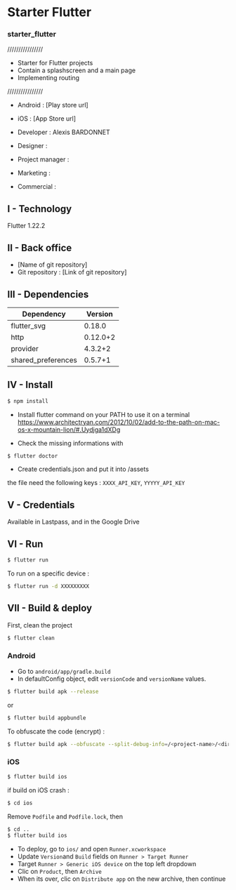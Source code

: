 # Starter Flutter
### starter_flutter

////////////////

- Starter for Flutter projects 
- Contain a splashscreen and a main page
- Implementing routing 

////////////////


- Android : [Play store url]
- iOS : [App Store url]

- Developer : Alexis BARDONNET
- Designer : 
- Project manager : 
- Marketing : 
- Commercial : 


## I - Technology
Flutter 1.22.2

## II - Back office

- [Name of git repository] 
- Git repository : [Link of git repository]


## III - Dependencies

|     Dependency     | Version  |
| ------------------ | -------- |
| flutter_svg        | 0.18.0   |
| http               | 0.12.0+2 |
| provider           | 4.3.2+2  |
| shared_preferences | 0.5.7+1  |


## IV - Install
```sh
$ npm install
```

- Install flutter command on your PATH to use it on a terminal
https://www.architectryan.com/2012/10/02/add-to-the-path-on-mac-os-x-mountain-lion/#.Uydjga1dXDg


- Check the missing informations with
```sh
$ flutter doctor
```

- Create credentials.json and put it into /assets

the file need the following keys :
`XXXX_API_KEY`, `YYYYY_API_KEY`


## V - Credentials
Available in Lastpass, and in the Google Drive


## VI - Run
```sh
$ flutter run
```

To run on a specific device :
```sh
$ flutter run -d XXXXXXXXX
```


## VII - Build & deploy
First, clean the project
```sh
$ flutter clean
```

### Android
- Go to `android/app/gradle.build`
- In defaultConfig object, edit `versionCode` and `versionName` values.

```sh
$ flutter build apk --release
```
or
```sh
$ flutter build appbundle
```

To obfuscate the code (encrypt) :
```sh
$ flutter build apk --obfuscate --split-debug-info=/<project-name>/<directory>
```

### iOS

```sh
$ flutter build ios
```

if build on iOS crash :
```sh
$ cd ios
```
Remove `Podfile` and `Podfile.lock`, then
```sh
$ cd ..
$ flutter build ios
```

- To deploy, go to `ios/` and open `Runner.xcworkspace` 
- Update `Version`and `Build` fields on `Runner > Target Runner`
- Target `Runner > Generic iOS device` on the top left dropdown
- Clic on `Product`, then `Archive` 
- When its over, clic on `Distribute app` on the new archive, then continue
